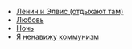 * [Ленин и Элвис (отдыхают там)](Ленин%20и%20Элвис%20(отдыхают%20там))
* [Любовь](Любовь)
* [Ночь](Ночь)
* [Я ненавижу коммунизм](Я%20ненавижу%20коммунизм)